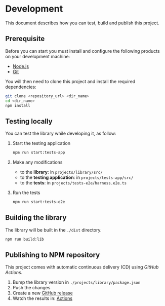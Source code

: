 # Development

This document describes how you can test, build and publish this project.

## Prerequisite

Before you can start you must install and configure the following products on your development machine:

* [Node.js][nodejs]
* [Git][git]

You will then need to clone this project and install the required dependencies:

```sh
git clone <repository_url> <dir_name>
cd <dir_name>
npm install
```

## Testing locally

You can test the library while developing it, as follow:

1. Start the testing application

   ```sh
   npm run start:tests-app
   ```

2. Make any modifications

   * to the **library**: in `projects/library/src/`
   * to the **testing application**: in `projects/tests-app/src/`
   * to the **tests**: in `projects/tests-e2e/harness.e2e.ts`

3. Run the tests

   ```sh
   npm run start:tests-e2e
   ```

## Building the library

The library will be built in the `./dist` directory.

```sh
npm run build:lib
```

## Publishing to NPM repository

This project comes with automatic continuous delivery (CD) using *GitHub Actions*.

1. Bump the library version in `./projects/library/package.json`
2. Push the changes
3. Create a new [GitHub release](https://github.com/badisi/wdio-harness/releases/new)
4. Watch the results in: [Actions](https://github.com/badisi/wdio-harness/actions)



[git]: https://git-scm.com/
[nodejs]: https://nodejs.org/
